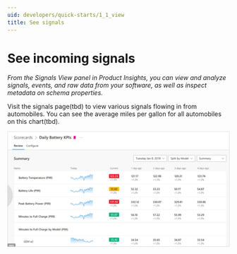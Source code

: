 ```yaml
---
uid: developers/quick-starts/1_1_view
title: See signals 
---
```


# See incoming signals

_From the Signals View panel in Product Insights, you can view and analyze signals, events, and raw data from your software, as well as inspect metadata on schema properties._

Visit the signals page(tbd) to view various signals flowing in from automobiles. You can see the average miles per gallon for all automobiles on this chart(tbd). 

![December sales](dashboard.png)



